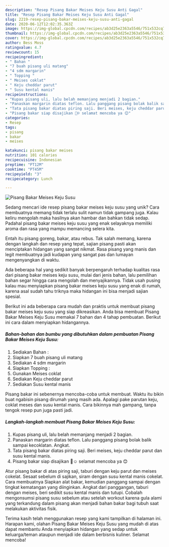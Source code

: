 ```yaml
---
description: "Resep Pisang Bakar Meises Keju Susu Anti Gagal"
title: "Resep Pisang Bakar Meises Keju Susu Anti Gagal"
slug: 2219-resep-pisang-bakar-meises-keju-susu-anti-gagal
date: 2020-06-12T12:02:35.363Z
image: https://img-global.cpcdn.com/recipes/ab3d25e2363a5546/751x532cq70/pisang-bakar-meises-keju-susu-foto-resep-utama.jpg
thumbnail: https://img-global.cpcdn.com/recipes/ab3d25e2363a5546/751x532cq70/pisang-bakar-meises-keju-susu-foto-resep-utama.jpg
cover: https://img-global.cpcdn.com/recipes/ab3d25e2363a5546/751x532cq70/pisang-bakar-meises-keju-susu-foto-resep-utama.jpg
author: Bess Moss
ratingvalue: 4.7
reviewcount: 15
recipeingredient:
- " Bahan "
- "7 buah pisang uli matang"
- "4 sdm margarin"
- " Topping "
- " Meises coklat"
- " Keju cheddar parut"
- " Susu kental manis"
recipeinstructions:
- "Kupas pisang uli, lalu belah memanjang menjadi 2 bagian."
- "Panaskan margarin diatas teflon. Lalu panggang pisang bolak balik sampai kecoklatan. Angkat."
- "Tata pisang bakar diatas piring saji. Beri meises, keju cheddar parut dan susu kental manis."
- "Pisang bakar siap disajikan 🤗☺ selamat mencoba ya 😊"
categories:
- Resep
tags:
- pisang
- bakar
- meises

katakunci: pisang bakar meises 
nutrition: 101 calories
recipecuisine: Indonesian
preptime: "PT12M"
cooktime: "PT45M"
recipeyield: "3"
recipecategory: Lunch

---
```



![Pisang Bakar Meises Keju Susu](https://img-global.cpcdn.com/recipes/ab3d25e2363a5546/751x532cq70/pisang-bakar-meises-keju-susu-foto-resep-utama.jpg)

Sedang mencari ide resep pisang bakar meises keju susu yang unik? Cara membuatnya memang tidak terlalu sulit namun tidak gampang juga. Kalau keliru mengolah maka hasilnya akan hambar dan bahkan tidak sedap. Padahal pisang bakar meises keju susu yang enak selayaknya memiliki aroma dan rasa yang mampu memancing selera kita.

Entah itu pisang goreng, bakar, atau rebus. Tak salah memang, karena dengan langkah dan resep yang tepat, sajian pisang pasti akan menciptakan hidangan yang sangat nikmat. Rasa pisang yang manis dan legit membuatnya jadi kudapan yang sangat pas dan lumayan mengenyangkan di waktu.

Ada beberapa hal yang sedikit banyak berpengaruh terhadap kualitas rasa dari pisang bakar meises keju susu, mulai dari jenis bahan, lalu pemilihan bahan segar hingga cara mengolah dan menyajikannya. Tidak usah pusing kalau mau menyiapkan pisang bakar meises keju susu yang enak di rumah, karena asal sudah tahu triknya maka hidangan ini bisa menjadi sajian spesial.


Berikut ini ada beberapa cara mudah dan praktis untuk membuat pisang bakar meises keju susu yang siap dikreasikan. Anda bisa membuat Pisang Bakar Meises Keju Susu memakai 7 bahan dan 4 tahap pembuatan. Berikut ini cara dalam menyiapkan hidangannya.

<!--inarticleads1-->

##### Bahan-bahan dan bumbu yang dibutuhkan dalam pembuatan Pisang Bakar Meises Keju Susu:

1. Sediakan  Bahan :
1. Siapkan 7 buah pisang uli matang
1. Sediakan 4 sdm margarin
1. Siapkan  Topping :
1. Gunakan  Meises coklat
1. Sediakan  Keju cheddar parut
1. Sediakan  Susu kental manis


Pisang bakar ini sebenernya mencoba-coba untuk membuat. Waktu itu bikin buat ngabisin pisang dirumah yang masih ada. Apalagi pake parutan keju, coklat meses dan susu kental manis. Cara bikinnya mah gampang, tanpa tengok resep pun juga pasti jadi. 

<!--inarticleads2-->

##### Langkah-langkah membuat Pisang Bakar Meises Keju Susu:

1. Kupas pisang uli, lalu belah memanjang menjadi 2 bagian.
1. Panaskan margarin diatas teflon. Lalu panggang pisang bolak balik sampai kecoklatan. Angkat.
1. Tata pisang bakar diatas piring saji. Beri meises, keju cheddar parut dan susu kental manis.
1. Pisang bakar siap disajikan 🤗☺ selamat mencoba ya 😊


Atur pisang bakar di atas piring saji, taburi dengan keju parut dan meises cokelat. Sesaat sebelum di sajikan, siram dengan susu kental manis cokelat. Cara membuatnya Siapkan alat bakar, kemudian panggang sampai dengan tingkat kematangan yang diinginkan. Angkat dari panggangan, taburi dengan meises, beri sedikit susu kental manis dan tutupi. Cobalah mengonsumsi pisang susu sebelum atau setelah workout karena gula alami yang terkandung dalam pisang akan menjadi bahan bakar bagi tubuh saat melakukan aktivitas fisik. 

Terima kasih telah menggunakan resep yang kami tampilkan di halaman ini. Harapan kami, olahan Pisang Bakar Meises Keju Susu yang mudah di atas dapat membantu Anda menyiapkan hidangan yang sedap untuk keluarga/teman ataupun menjadi ide dalam berbisnis kuliner. Selamat mencoba!
